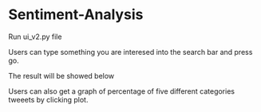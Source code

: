 # Sentiment-Analysis

Run ui_v2.py file

Users can type something you are interesed into the search bar and press go.

The result will be showed below

Users can also get a graph of percentage of five different categories tweeets by clicking plot.


